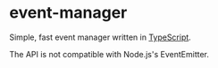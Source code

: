 # event-manager
Simple, fast event manager written in [TypeScript](https://www.typescriptlang.org).

The API is not compatible with Node.js's EventEmitter.
